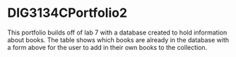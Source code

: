 # DIG3134CPortfolio2
This portfolio builds off of lab 7 with a database created to hold information about books. The table shows which books are already in the database with a form above for the user to add in their own books to the collection.